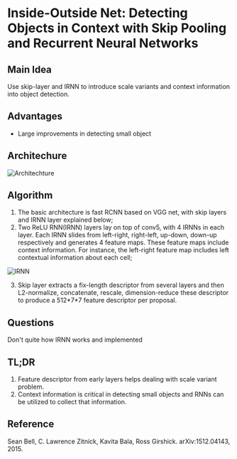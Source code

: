 # Inside-Outside Net: Detecting Objects in Context with Skip Pooling and Recurrent Neural Networks

## Main Idea
Use skip-layer and IRNN to introduce scale variants and context information into object detection.

## Advantages
- Large improvements in detecting small object

## Architechure

![Architechture](https://raw.githubusercontent.com/sunshineatnoon/Paper-Collection/master/images/ION.png)

## Algorithm
1. The basic architecture is fast RCNN based on VGG net, with skip layers and IRNN layer explained below;
2. Two ReLU RNN(IRNN) layers lay on top of conv5, with 4 IRNNs in each layer. Each IRNN slides from left-right, right-left, up-down, down-up respectively and generates 4 feature maps. These feature maps include context information. For instance, the left-right feature map includes left contextual information about each cell;

![IRNN](https://raw.githubusercontent.com/sunshineatnoon/Paper-Collection/master/images/IRNN.png)

3. Skip layer extracts a fix-length descriptor from several layers and then L2-normalize, concatenate, rescale, dimension-reduce these descriptor to produce a 512\*7\*7 feature descriptor per proposal.


## Questions
Don't quite how IRNN works and implemented

## TL;DR
1. Feature descriptor from early layers helps dealing with scale variant problem.
2. Context information is critical in detecting small objects and RNNs can be utilized to collect that information.

## Reference
Sean Bell, C. Lawrence Zitnick, Kavita Bala, Ross Girshick. arXiv:1512.04143, 2015.
